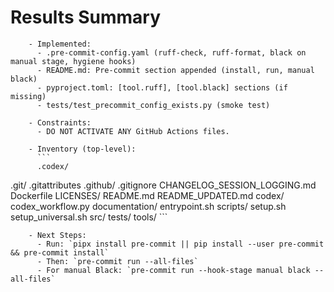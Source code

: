 # Results Summary

        - Implemented:
          - .pre-commit-config.yaml (ruff-check, ruff-format, black on manual stage, hygiene hooks)
          - README.md: Pre-commit section appended (install, run, manual black)
          - pyproject.toml: [tool.ruff], [tool.black] sections (if missing)
          - tests/test_precommit_config_exists.py (smoke test)

        - Constraints:
          - DO NOT ACTIVATE ANY GitHub Actions files.

        - Inventory (top-level):
          ```
          .codex/
.git/
.gitattributes
.github/
.gitignore
CHANGELOG_SESSION_LOGGING.md
Dockerfile
LICENSES/
README.md
README_UPDATED.md
codex/
codex_workflow.py
documentation/
entrypoint.sh
scripts/
setup.sh
setup_universal.sh
src/
tests/
tools/
          ```

        - Next Steps:
          - Run: `pipx install pre-commit || pip install --user pre-commit && pre-commit install`
          - Then: `pre-commit run --all-files`
          - For manual Black: `pre-commit run --hook-stage manual black --all-files`
